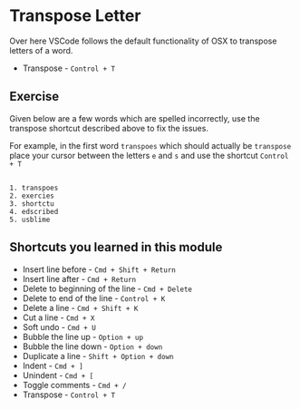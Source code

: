 # Transpose Letter

Over here VSCode follows the default functionality of OSX to transpose letters
of a word.

- Transpose - `Control + T`

## Exercise

Given below are a few words which are spelled incorrectly, use the transpose
shortcut described above to fix the issues.

For example, in the first word `transpoes` which should actually be `transpose`
place your cursor between the letters `e` and `s` and use the shortcut
`Control + T`

```

1. transpoes
2. exercies
3. shortctu
4. edscribed
5. usblime

```

## Shortcuts you learned in this module

- Insert line before - `Cmd + Shift + Return`
- Insert line after - `Cmd + Return`
- Delete to beginning of the line - `Cmd + Delete`
- Delete to end of the line - `Control + K`
- Delete a line - `Cmd + Shift + K`
- Cut a line - `Cmd + X`
- Soft undo - `Cmd + U`
- Bubble the line up - `Option + up`
- Bubble the line down - `Option + down`
- Duplicate a line - `Shift + Option + down`
- Indent - `Cmd + ]`
- Unindent - `Cmd + [`
- Toggle comments - `Cmd + /`
- Transpose - `Control + T`
